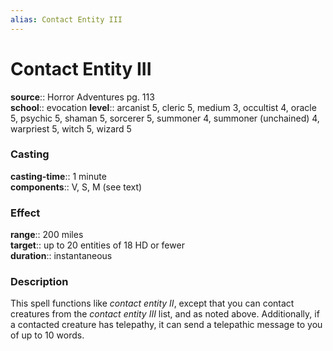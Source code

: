 ```yaml
---
alias: Contact Entity III
---
```


# Contact Entity III 

**source**:: Horror Adventures pg. 113  
**school**:: evocation 
**level**:: arcanist 5, cleric 5, medium 3, occultist 4, oracle 5, psychic 5, shaman 5, sorcerer 5, summoner 4, summoner (unchained) 4, warpriest 5, witch 5, wizard 5

### Casting 

**casting-time**:: 1 minute  
**components**:: V, S, M (see text)

### Effect 

**range**:: 200 miles  
**target**:: up to 20 entities of 18 HD or fewer  
**duration**:: instantaneous

### Description 

This spell functions like *contact entity II*, except that you can contact creatures from the *contact entity III* list, and as noted above. Additionally, if a contacted creature has telepathy, it can send a telepathic message to you of up to 10 words.

